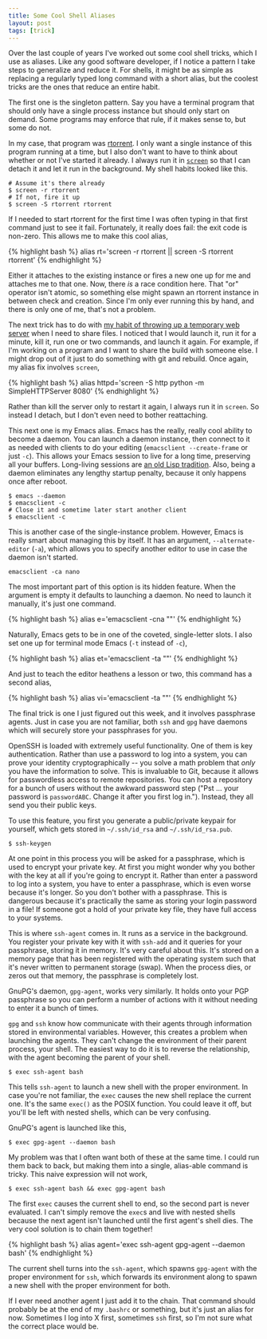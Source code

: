 ```yaml
---
title: Some Cool Shell Aliases
layout: post
tags: [trick]
---
```


Over the last couple of years I've worked out some cool shell tricks,
which I use as aliases. Like any good software developer, if I notice
a pattern I take steps to generalize and reduce it. For shells, it
might be as simple as replacing a regularly typed long command with a
short alias, but the coolest tricks are the ones that reduce an entire
habit.

The first one is the singleton pattern. Say you have a terminal
program that should only have a single process instance but should
only start on demand. Some programs may enforce that rule, if it makes
sense to, but some do not.

In my case, that program was
[rtorrent](http://libtorrent.rakshasa.no/). I only want a single
instance of this program running at a time, but I also don't want to
have to think about whether or not I've started it already. I always
run it in [`screen`](/blog/2009/03/05/) so that I can detach it and
let it run in the background. My shell habits looked like this.

    # Assume it's there already
    $ screen -r rtorrent
    # If not, fire it up
    $ screen -S rtorrent rtorrent

If I needed to start rtorrent for the first time I was often typing in
that first command just to see it fail. Fortunately, it really does
fail: the exit code is non-zero. This allows me to make this cool
alias,

{% highlight bash %}
alias rt='screen -r rtorrent || screen -S rtorrent rtorrent'
{% endhighlight %}

Either it attaches to the existing instance or fires a new one up for
me and attaches me to that one. Now, there *is* a race condition
here. That "or" operator isn't atomic, so something else might spawn
an rtorrent instance in between check and creation. Since I'm only ever
running this by hand, and there is only one of me, that's not a problem.

The next trick has to do with
[my habit of throwing up a temporary web server](/blog/2010/09/21/)
when I need to share files. I noticed that I would launch it, run it
for a minute, kill it, run one or two commands, and launch it
again. For example, if I'm working on a program and I want to share
the build with someone else. I might drop out of it just to do
something with git and rebuild. Once again, my alias fix involves
`screen`,

{% highlight bash %}
alias httpd='screen -S http python -m SimpleHTTPServer 8080'
{% endhighlight %}

Rather than kill the server only to restart it again, I always run it
in `screen`. So instead I detach, but I don't even need to bother
reattaching.

This next one is my Emacs alias. Emacs has the really, really cool
ability to become a daemon. You can launch a daemon instance, then
connect to it as needed with clients to do your editing (`emacsclient
--create-frame` or just `-c`). This allows your Emacs session to live
for a long time, preserving all your buffers. Long-living sessions are
[an old Lisp tradition](/blog/2011/01/30/). Also, being a daemon
eliminates any lengthy startup penalty, because it only happens once
after reboot.

    $ emacs --daemon
    $ emacsclient -c
	# Close it and sometime later start another client
	$ emacsclient -c

This is another case of the single-instance problem. However, Emacs is
really smart about managing this by itself. It has an argument,
`--alternate-editor` (`-a`), which allows you to specify another
editor to use in case the daemon isn't started.

    emacsclient -ca nano

The most important part of this option is its hidden feature. When the
argument is empty it defaults to launching a daemon. No need to launch
it manually, it's just one command.

{% highlight bash %}
alias e='emacsclient -cna ""'
{% endhighlight %}

Naturally, Emacs gets to be in one of the coveted, single-letter
slots. I also set one up for terminal mode Emacs (`-t` instead of
`-c`),

{% highlight bash %}
alias et='emacsclient -ta ""'
{% endhighlight %}

And just to teach the editor heathens a lesson or two, this command
has a second alias,

{% highlight bash %}
alias vi='emacsclient -ta ""'
{% endhighlight %}

The final trick is one I just figured out this week, and it involves
passphrase agents. Just in case you are not familiar, both `ssh` and
`gpg` have daemons which will securely store your passphrases for
you.

OpenSSH is loaded with extremely useful functionality. One of them is
key authentication. Rather than use a password to log into a system,
you can prove your identity cryptographically -- you solve a math
problem that *only* you have the information to solve. This is
invaluable to Git, because it allows for passwordless access to remote
repositories. You can host a repository for a bunch of users without
the awkward password step ("Pst ... your password is
`passwordABC`. Change it after you first log in."). Instead, they all
send you their public keys.

To use this feature, you first you generate a public/private keypair
for yourself, which gets stored in `~/.ssh/id_rsa` and
`~/.ssh/id_rsa.pub`.

    $ ssh-keygen

At one point in this process you will be asked for a passphrase, which
is used to encrypt your private key. At first you might wonder why you
bother with the key at all if you're going to encrypt it. Rather than
enter a password to log into a system, you have to enter a passphrase,
which is even worse because it's longer. So you don't bother with a
passphrase. This is dangerous because it's practically the same as
storing your login password in a file! If someone got a hold of your
private key file, they have full access to your systems.

This is where `ssh-agent` comes in. It runs as a service in the
background. You register your private key with it with `ssh-add` and
it queries for your passphrase, storing it in memory. It's very
careful about this. It's stored on a memory page that has been
registered with the operating system such that it's never written to
permanent storage (swap). When the process dies, or zeros out that
memory, the passphrase is completely lost.

GnuPG's daemon, `gpg-agent`, works very similarly. It holds onto your
PGP passphrase so you can perform a number of actions with it without
needing to enter it a bunch of times.

`gpg` and `ssh` know how communicate with their agents through
information stored in environmental variables. However, this creates a
problem when launching the agents. They can't change the environment
of their parent process, your shell. The easiest way to do it is to
reverse the relationship, with the agent becoming the parent of your
shell.

    $ exec ssh-agent bash

This tells `ssh-agent` to launch a new shell with the proper
environment. In case you're not familiar, the `exec` causes the new
shell replace the current one. It's the same `exec()` as the POSIX
function. You could leave it off, but you'll be left with nested
shells, which can be very confusing.

GnuPG's agent is launched like this,

    $ exec gpg-agent --daemon bash

My problem was that I often want both of these at the same time. I
could run them back to back, but making them into a single, alias-able
command is tricky. This naive expression will not work,

    $ exec ssh-agent bash && exec gpg-agent bash

The first `exec` causes the current shell to end, so the second part
is never evaluated. I can't simply remove the `exec`s and live with
nested shells because the next agent isn't launched until the first
agent's shell dies. The very cool solution is to chain them together!

{% highlight bash %}
alias agent='exec ssh-agent gpg-agent --daemon bash'
{% endhighlight %}

The current shell turns into the `ssh-agent`, which spawns `gpg-agent`
with the proper environment for `ssh`, which forwards its environment
along to spawn a new shell with the proper environment for both.

If I ever need another agent I just add it to the chain. That command
should probably be at the end of my `.bashrc` or something, but it's
just an alias for now. Sometimes I log into X first, sometimes `ssh`
first, so I'm not sure what the correct place would be.
